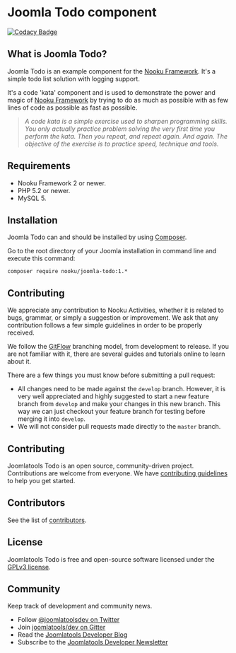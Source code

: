 # Joomla Todo component

[![Codacy Badge](https://www.codacy.com/project/badge/59e4bde131224ecca061404135c41f36)](https://www.codacy.com/app/timble/joomla-todo)

## What is Joomla Todo?

Joomla Todo is an example component for the [Nooku Framework](https://github.com/nooku/nooku-framework). It's a simple todo list solution with logging support.

It's a code 'kata' component and is used to demonstrate the power and magic of  [Nooku Framework](https://github.com/nooku/nooku-framework) by trying to do as much as possible with as few lines of code as possible as fast as possible.

> *A code kata is a simple exercise used to sharpen programming skills. You only actually practice problem solving the very first time you perform the kata. Then you repeat, and repeat again. And again. The objective of the exercise is to practice speed, technique and tools.*

## Requirements

- Nooku Framework 2 or newer.
- PHP 5.2 or newer.
- MySQL 5.

## Installation

Joomla Todo can and should be installed by using [Composer](https://getcomposer.org/). 

Go to the root directory of your Joomla installation in command line and execute this command:

```
composer require nooku/joomla-todo:1.*
```

## Contributing

We appreciate any contribution to Nooku Activities, whether it is related to bugs, grammar, or simply a suggestion or
improvement. We ask that any contribution follows a few simple guidelines in order to be properly received.

We follow the [GitFlow](http://nvie.com/posts/a-successful-git-branching-model/) branching model, from development to release. If you are not familiar with it,
there are several guides and tutorials online to learn about it.

There are a few things you must know before submitting a pull request:

- All changes need to be made against the `develop` branch. However, it is very well appreciated and highly suggested to start a new feature branch from `develop` and make your changes in this new branch. This way we can just checkout your feature branch for testing before merging it into `develop`.
- We will not consider pull requests made directly to the `master` branch.

## Contributing

Joomlatools Todo is an open source, community-driven project. Contributions are welcome from everyone. 
We have [contributing guidelines](CONTRIBUTING.md) to help you get started.

## Contributors

See the list of [contributors](https://github.com/joomlatools/joomlatools-todo/contributors).

## License 

Joomlatools Todo is free and open-source software licensed under the [GPLv3 license](LICENSE.txt).

## Community

Keep track of development and community news.

* Follow [@joomlatoolsdev on Twitter](https://twitter.com/joomlatoolsdev)
* Join [joomlatools/dev on Gitter](http://gitter.im/joomlatools/dev)
* Read the [Joomlatools Developer Blog](http://www.joomlatools.com/developer/blog/)
* Subscribe to the [Joomlatools Developer Newsletter](http://www.joomlatools.com/developer/newsletter/)
